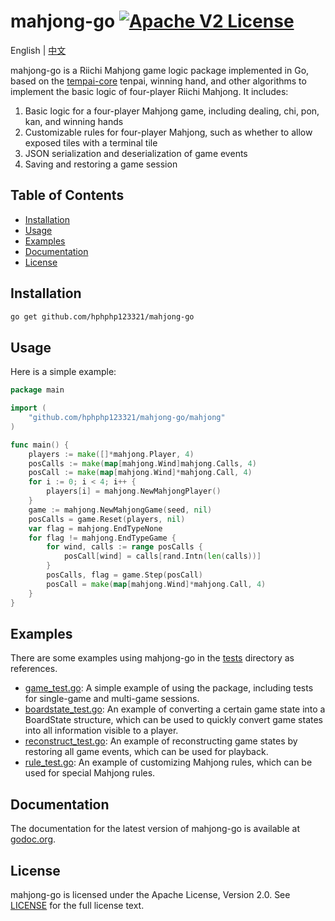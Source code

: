 # mahjong-go [![Apache V2 License](https://img.shields.io/badge/license-Apache%20V2-blue.svg)](LICENSE)

English | [中文](README-CN.md)

mahjong-go is a Riichi Mahjong game logic package implemented in Go, based on the [tempai-core](https://github.com/dnovikoff/tempai-core) tenpai, winning hand, and other algorithms to implement the basic logic of four-player Riichi Mahjong. It includes:
1. Basic logic for a four-player Mahjong game, including dealing, chi, pon, kan, and winning hands
2. Customizable rules for four-player Mahjong, such as whether to allow exposed tiles with a terminal tile
3. JSON serialization and deserialization of game events
4. Saving and restoring a game session

## Table of Contents
- [Installation](#installation)
- [Usage](#usage)
- [Examples](#examples)
- [Documentation](#documentation)
- [License](#license)

## Installation
```bash
go get github.com/hphphp123321/mahjong-go
```

## Usage
Here is a simple example:
```go
package main

import (
	"github.com/hphphp123321/mahjong-go/mahjong"
)

func main() {
	players := make([]*mahjong.Player, 4)
	posCalls := make(map[mahjong.Wind]mahjong.Calls, 4)
	posCall := make(map[mahjong.Wind]*mahjong.Call, 4)
	for i := 0; i < 4; i++ {
		players[i] = mahjong.NewMahjongPlayer()
	}
	game := mahjong.NewMahjongGame(seed, nil)
	posCalls = game.Reset(players, nil)
	var flag = mahjong.EndTypeNone
	for flag != mahjong.EndTypeGame {
		for wind, calls := range posCalls {
			posCall[wind] = calls[rand.Intn(len(calls))]
		}
		posCalls, flag = game.Step(posCall)
		posCall = make(map[mahjong.Wind]*mahjong.Call, 4)
	}
}
```

## Examples
There are some examples using mahjong-go in the [tests](tests) directory as references.
- [game_test.go](tests/game_test.go): A simple example of using the package, including tests for single-game and multi-game sessions.
- [boardstate_test.go](tests/boardstate_test.go): An example of converting a certain game state into a BoardState structure, which can be used to quickly convert game states into all information visible to a player.
- [reconstruct_test.go](tests/reconstruct_test.go): An example of reconstructing game states by restoring all game events, which can be used for playback.
- [rule_test.go](tests/rule_test.go): An example of customizing Mahjong rules, which can be used for special Mahjong rules.

## Documentation
The documentation for the latest version of mahjong-go is available at [godoc.org](https://godoc.org/github.com/hphphp123321/mahjong-go).

## License
mahjong-go is licensed under the Apache License, Version 2.0. See [LICENSE](LICENSE) for the full license text.





